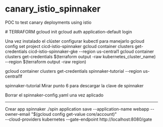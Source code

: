 # canary_istio_spinnaker
POC to test canary deployments using istio

# TERRAFORM
gcloud init
gcloud auth application-default login


Una vez instalado el clúster configurar kubectl para manejarlo
gcloud config set project cicd-istio-spinnaker
gcloud container clusters get-credentials cicd-istio-spinnaker-gke --region us-central1
gcloud container clusters get-credentials $(terraform output -raw kubernetes_cluster_name) --region $(terraform output -raw region)

gcloud container clusters get-credentials spinnaker-tutorial --region us-central1f

spinnaker-tutorial
Mirar punto 6 para descargar la clave de spinnaker

Borrar el spinnaker-config.yaml una vez aplicado

-------
Crear app spinnaker
./spin application save --application-name webapp                         --owner-email "$(gcloud config get-value core/account)"      
                   --cloud-providers kubernetes                         --gate-endpoint http://localhost:8080/gate
